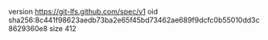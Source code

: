 version https://git-lfs.github.com/spec/v1
oid sha256:8c441f98623aedb73ba2e65f45bd73462ae689f9dcfc0b55010dd3c8629360e8
size 412
